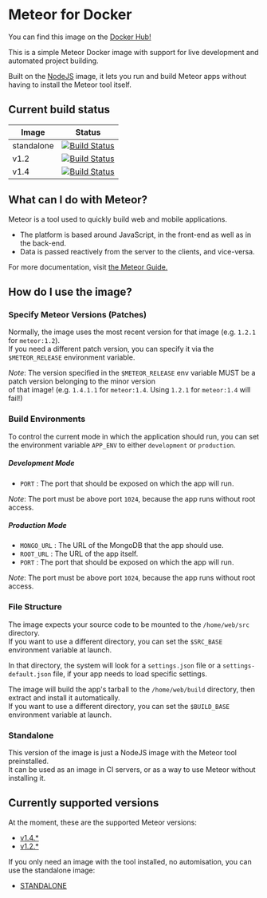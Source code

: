 Meteor for Docker
=================

You can find this image on the [Docker Hub!](https://hub.docker.com/r/larsvh/meteor/)

This is a simple Meteor Docker image with support for live development and automated project building.

Built on the [NodeJS](https://hub.docker.com/_/node/) image, it lets you run and build Meteor apps without having to install the Meteor tool itself.

## Current build status

|Image      |Status   |
|---        |---      |
|standalone |[![Build Status](https://travis-ci.org/larsvanherk/docker-meteor.svg?branch=standalone)](https://travis-ci.org/larsvanherk/docker-meteor)|
|v1.2       |[![Build Status](https://travis-ci.org/larsvanherk/docker-meteor.svg?branch=v1.2)](https://travis-ci.org/larsvanherk/docker-meteor)      |
|v1.4       |[![Build Status](https://travis-ci.org/larsvanherk/docker-meteor.svg?branch=v1.4)](https://travis-ci.org/larsvanherk/docker-meteor)      |

## What can I do with Meteor?

Meteor is a tool used to quickly build web and mobile applications.

* The platform is based around JavaScript, in the front-end as well as in the back-end.  
* Data is passed reactively from the server to the clients, and vice-versa.

For more documentation, visit [the Meteor Guide.](https://guide.meteor.com/)

## How do I use the image?

### Specify Meteor Versions (Patches)

Normally, the image uses the most recent version for that image (e.g. `1.2.1` for `meteor:1.2`).  
If you need a different patch version, you can specify it via the `$METEOR_RELEASE` environment variable.

*Note*: The version specified in the `$METEOR_RELEASE` env variable MUST be a patch version belonging to the minor version  
of that image! (e.g. `1.4.1.1` for `meteor:1.4`. Using `1.2.1` for `meteor:1.4` will fail!)

### Build Environments

To control the current mode in which the application should run, you can set the
environment variable `APP_ENV` to either `development` or `production`.

##### Development Mode

* `PORT` : The port that should be exposed on which the app will run.

*Note*: The port must be above port `1024`, because the app runs without root access.

##### Production Mode

* `MONGO_URL` : The URL of the MongoDB that the app should use.
* `ROOT_URL` : The URL of the app itself.
* `PORT` : The port that should be exposed on which the app will run.

*Note*: The port must be above port `1024`, because the app runs without root access.

### File Structure

The image expects your source code to be mounted to the `/home/web/src` directory.  
If you want to use a different directory, you can set the `$SRC_BASE` environment variable at launch.

In that directory, the system will look for a `settings.json` file or a `settings-default.json`
file, if your app needs to load specific settings.

The image will build the app's tarball to the `/home/web/build` directory, then extract and install it
automatically.  
If you want to use a different directory, you can set the `$BUILD_BASE` environment variable at launch.

### Standalone

This version of the image is just a NodeJS image with the Meteor tool preinstalled.  
It can be used as an image in CI servers, or as a way to use Meteor without installing it.

## Currently supported versions

At the moment, these are the supported Meteor versions:

* [v1.4.*](https://github.com/larsvanherk/docker-meteor/tree/v1.4)
* [v1.2.*](https://github.com/larsvanherk/docker-meteor/tree/v1.2)

If you only need an image with the tool installed, no automisation, you can use the standalone image:

* [STANDALONE](https://github.com/larsvanherk/docker-meteor/tree/standalone)
